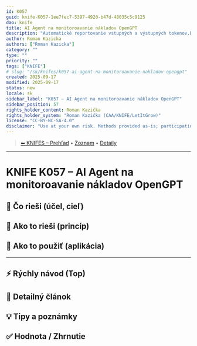 ```yaml
---
id: K057
guid: knife-K057-1ee7fec7-5397-4920-b47d-48035c5c9125
dao: knife
title: AI Agent na monitoroavanie nákladov OpenGPT
description: "Automatické reportovanie vstupných a výstupných tokenov.Presne tak – toto má perfektný predpoklad stať sa AI Agentom, ktorý:"
author: Roman Kazicka
authors: ["Roman Kazicka"]
category: ""
type: ""
priority: ""
tags: ["KNIFE"]
# slug: "/sk/knifes/k057-ai-agent-na-monitoroavanie-nakladov-opengpt"
created: 2025-09-17
modified: 2025-09-17
status: new
locale: sk
sidebar_label: "K057 – AI Agent na monitoroavanie nákladov OpenGPT"
sidebar_position: 57
rights_holder_content: Roman Kazička
rights_holder_system: "Roman Kazička (CAA/KNIFE/LetItGrow)"
license: "CC-BY-NC-SA-4.0"
disclaimer: "Use at your own risk. Methods provided as-is; participation is voluntary and context-aware."
---
```

<!-- body:start -->

<!-- nav:knifes -->
> [⬅ KNIFES – Prehľad](../overview.md) • [Zoznam](../KNIFE_Overview_List.md) • [Detaily](../KNIFE_Overview_Details.md)
---
# KNIFE K057 – AI Agent na monitoroavanie nákladov OpenGPT

## 🎯 Čo rieši (účel, cieľ)

## 🧩 Ako to rieši (princíp)

## 🧪 Ako to použiť (aplikácia)

---

## ⚡ Rýchly návod (Top)

## 📜 Detailný článok

## 💡 Tipy a poznámky

## ✅ Hodnota / Zhrnutie
